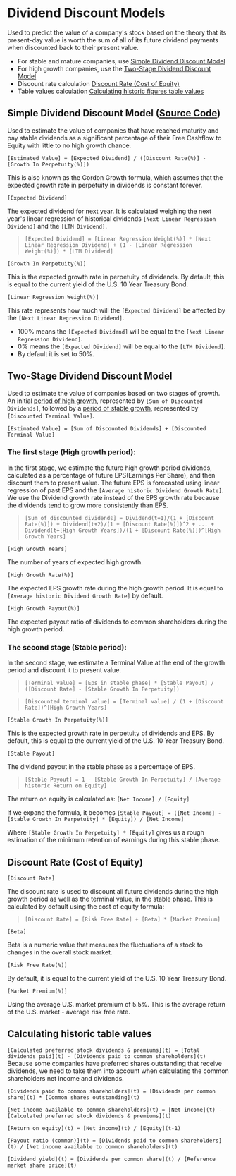 # Dividend Discount Models
Used to predict the value of a company's stock based on the theory that its present-day value is worth the sum of all of its future dividend payments when discounted back to their present value.

* For stable and mature companies, use [Simple Dividend Discount Model](#simple-dividend-discount-model)
* For high growth companies, use the [Two-Stage Dividend Discount Model](#two-stage-dividend-discount-model)
* Discount rate calculation [Discount Rate (Cost of Equity)](#discount-rate-cost-of-equity)
* Table values calculation [Calculating historic figures table values](#calculating-historic-figures-table-values)

## Simple Dividend Discount Model ([Source Code](https://github.com/DiscountingCashFlows/Documentation/blob/main/source-code/valuations/Simple-Dividend-Discount-Model.js))

Used to estimate the value of companies that have reached maturity and pay stable dividends as a significant percentage of their Free Cashflow to Equity with little to no high growth chance.

`[Estimated Value] = [Expected Dividend] / ([Discount Rate(%)] - [Growth In Perpetuity(%)])`

This is also known as the Gordon Growth formula, which assumes that the expected growth rate in perpetuity in dividends is constant forever.

`[Expected Dividend]`

The expected dividend for next year. It is calculated weighing the next year's linear regression of historical dividends `[Next Linear Regression Dividend]` and the `[LTM Dividend]`.

> `[Expected Dividend] = [Linear Regression Weight(%)] * [Next Linear Regression Dividend] + (1 - [Linear Regression Weight(%)]) * [LTM Dividend]`

`[Growth In Perpetuity(%)]`

This is the expected growth rate in perpetuity of dividends. By default, this is equal to the current yield of the U.S. 10 Year Treasury Bond.

`[Linear Regression Weight(%)]`

This rate represents how much will the `[Expected Dividend]` be affected by the `[Next Linear Regression Dividend]`. 
* 100% means the `[Expected Dividend]` will be equal to the `[Next Linear Regression Dividend]`.
* 0% means the `[Expected Dividend]` will be equal to the `[LTM Dividend]`.
* By default it is set to 50%.

## Two-Stage Dividend Discount Model

Used to estimate the value of companies based on two stages of growth. An initial [period of high growth](#the-first-stage-high-growth-period), represented by `[Sum of Discounted Dividends]`, followed by a [period of stable growth](#the-second-stage-stable-period), represented by `[Discounted Terminal Value]`.

`[Estimated Value] = [Sum of Discounted Dividends] + [Discounted Terminal Value]`

### The first stage (High growth period):
In the first stage, we estimate the future high growth period dividends, calculated as a percentage of future EPS(Earnings Per Share), and then discount them to present value.
The future EPS is forecasted using linear regression of past EPS and the `[Average historic Dividend Growth Rate]`.
We use the Dividend growth rate instead of the EPS growth rate because the dividends tend to grow more consistently than EPS.

> `[Sum of discounted dividends] = Dividend(t+1)/(1 + [Discount Rate(%)]) + Dividend(t+2)/(1 + [Discount Rate(%)])^2 + ... + Dividend(t+[High Growth Years])/(1 + [Discount Rate(%)])^[High Growth Years]`

`[High Growth Years]`

The number of years of expected high growth.

`[High Growth Rate(%)]`

The expected EPS growth rate during the high growth period. It is equal to `[Average historic Dividend Growth Rate]` by default.

`[High Growth Payout(%)]`

The expected payout ratio of dividends to common shareholders during the high growth period.

### The second stage (Stable period):
In the second stage, we estimate a Terminal Value at the end of the growth period and discount it to present value.

> `[Terminal value] = [Eps in stable phase] * [Stable Payout] / ([Discount Rate] - [Stable Growth In Perpetuity])`

> `[Discounted terminal value] = [Terminal value] / (1 + [Discount Rate])^[High Growth Years]`

`[Stable Growth In Perpetuity(%)]`

This is the expected growth rate in perpetuity of dividends and EPS. By default, this is equal to the current yield of the U.S. 10 Year Treasury Bond.

`[Stable Payout]`

The dividend payout in the stable phase as a percentage of EPS.

> `[Stable Payout] = 1 - [Stable Growth In Perpetuity] / [Average historic Return on Equity]`

The return on equity is calculated as: `[Net Income] / [Equity]`

If we expand the formula, it becomes `[Stable Payout] = ([Net Income] - [Stable Growth In Perpetuity] * [Equity]) / [Net Income]`

Where `[Stable Growth In Perpetuity] * [Equity]` gives us a rough estimation of the minimum retention of earnings during this stable phase.

## Discount Rate (Cost of Equity)

`[Discount Rate]`

The discount rate is used to discount all future dividends during the high growth period as well as the terminal value, in the stable phase. 
This is calculated by default using the cost of equity formula:

> `[Discount Rate] = [Risk Free Rate] + [Beta] * [Market Premium]`

`[Beta]`

Beta is a numeric value that measures the fluctuations of a stock to changes in the overall stock market.

`[Risk Free Rate(%)]`

By default, it is equal to the current yield of the U.S. 10 Year Treasury Bond.

`[Market Premium(%)]`

Using the average U.S. market premium of 5.5%. This is the average return of the U.S. market - average risk free rate.

## Calculating historic table values
`[Calculated preferred stock dividends & premiums](t) = [Total dividends paid](t) - [Dividends paid to common shareholders](t)`
Because some companies have preferred shares outstanding that receive dividends, we need to take them into account when calculating the common shareholders net income and dividends.

`[Dividends paid to common shareholders](t) = [Dividends per common share](t) * [Common shares outstanding](t)`

`[Net income available to common shareholders](t) = [Net income](t) - [Calculated preferred stock dividends & premiums](t)`

`[Return on equity](t) = [Net income](t) / [Equity](t-1)`

`[Payout ratio (common)](t) = [Dividends paid to common shareholders](t) / [Net income available to common shareholders](t)`

`[Dividend yield](t) = [Dividends per common share](t) / [Reference market share price](t)`
